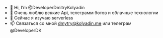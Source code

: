 - 👋 Hi, I’m @DeveloperDmitryKolyadin
- 👀 Очень люблю всякие Api, телеграмм ботов и облачные технологии
- 🌱 Сейчас я изучаю serverless
- 📫 Связаться со мной dmytry@kolyadin.me или телеграм @DeveloperDK


<!---
DeveloperDmitryKolyadin/DeveloperDmitryKolyadin is a ✨ special ✨ repository because its `README.md` (this file) appears on your GitHub profile.
You can click the Preview link to take a look at your changes.
--->
